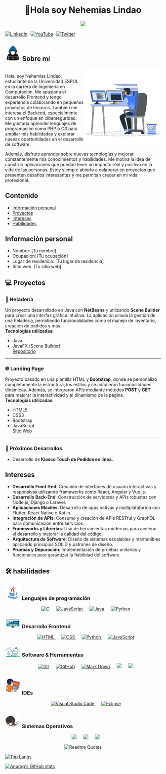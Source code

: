 <h1 align="center">🤖Hola soy Nehemias Lindao </h1>

<p align="center">
  <img src="https://readme-typing-svg.herokuapp.com?font=Time+New+Roman&color=%23C8BE25&size=25&center=true&vCenter=true&width=600&height=100&lines=Estudiante+de+Ciencias+de+la+Computación;Programador+competitivo;Siempre+aprendiendo+cosas+nuevas">
</p>

<div style="display: flex; align-items: center;">
  <a href="https://www.linkedin.com/in/nehemias-lindao-489375331/" target="_blank">
    <img src="https://upload.wikimedia.org/wikipedia/commons/e/e9/Linkedin_icon.svg" alt="LinkedIn" width="30" style="margin-right: 10px;">
  </a>

  <a href="https://www.youtube.com/@nehemiaslindao3661" target="_blank">
    <img src="https://upload.wikimedia.org/wikipedia/commons/thumb/c/c2/GitHub_Invertocat_Logo.svg/640px-GitHub_Invertocat_Logo.svg.png" alt="YouTube" width="30" style="margin-right: 10px;">
  </a>

  <a href="https://twitter.com" target="_blank">
    <img src="https://upload.wikimedia.org/wikipedia/commons/thumb/c/ce/X_logo_2023.svg/640px-X_logo_2023.svg.png" alt="Twitter" width="30" style="margin-right: 10px;">
  </a>
</div>


## <picture><img src = "https://raw.githubusercontent.com/NLindao2004/NLindao2004/refs/heads/main/sobre_mi.gif" width = 50px></picture> Sobre mí

<picture> <img align="right" src="https://raw.githubusercontent.com/NLindao2004/NLindao2004/refs/heads/main/gif.gif" width = 250px></picture>
<br>
Hola, soy Nehemías Lindao, estudiante de la Universidad ESPOL en la carrera de Ingeniería en Computación. Me apasiona el desarrollo Frontend y tengo experiencia colaborando en pequeños proyectos de terceros. También me interesa el Backend, especialmente con un enfoque en ciberseguridad. Me gustaría aprender lenguajes de programación como PHP o C# para ampliar mis habilidades y explorar nuevas oportunidades en el desarrollo de software.

Además, disfruto aprender sobre nuevas tecnologías y mejorar constantemente mis conocimientos y habilidades. Me motiva la idea de construir aplicaciones que puedan tener un impacto real y positivo en la vida de las personas. Estoy siempre abierto a colaborar en proyectos que presenten desafíos interesantes y me permitan crecer en mi vida profesional.
<br>


## Contenido
* [Información personal](#información-personal)
* [Proyectos](#proyectos)
* [Intereses](#intereses)
* [Habilidades](#habilidades)


## Información personal
* Nombre: [Tu nombre]
* Ocupación: [Tu ocupación]
* Lugar de residencia: [Tu lugar de residencia]
* Sitio web: [Tu sitio web]


## 💻 Proyectos

### 🍦 Heladería  
Un proyecto desarrollado en Java con **NetBeans** y utilizando **Scene Builder** para crear una interfaz gráfica intuitiva. La aplicación simula la gestión de una heladería, permitiendo funcionalidades como el manejo de inventario, creación de pedidos y más.  
**Tecnologías utilizadas**:  
- Java  
- JavaFX (Scene Builder)  
[Repositorio](https://github.com/NLindao2004/POO4_PROY2P_Lindao_Salinas_Zavala)
---
### 🌐 Landing Page  
Proyecto basado en una plantilla HTML y **Bootstrap**, donde se personalizó completamente la estructura, los estilos y se añadieron funcionalidades dinámicas. Además, se integraron APIs mediante métodos **POST** y **GET** para mejorar la interactividad y el dinamismo de la página.  
**Tecnologías utilizadas**:  
- HTML5  
- CSS3  
- Bootstrap  
- JavaScript  
[Sitio Web](https://nlindao2004.github.io/landing/)
---
### 🚀 Próximos Desarrollos
- Desarrollo de **Kiosco Touch de Pedidos en línea**.


## Intereses
- **Desarrollo Front-End**: Creación de interfaces de usuario interactivas y responsivas utilizando frameworks como React, Angular y Vue.js.
- **Desarrollo Back-End**: Construcción de servidores y APIs robustas con Node.js, Django o Laravel.
- **Aplicaciones Móviles**: Desarrollo de apps nativas y multiplataforma con Flutter, React Native o Kotlin.
- **Integración de APIs**: Consumo y creación de APIs RESTful y GraphQL para comunicación entre servicios.
- **Frameworks y Librerías**: Uso de herramientas modernas para acelerar el desarrollo y mejorar la calidad del código.
- **Arquitectura de Software**: Diseño de sistemas escalables y mantenibles aplicando principios SOLID y patrones de diseño.
- **Pruebas y Depuración**: Implementación de pruebas unitarias y funcionales para garantizar la fiabilidad del software.


## 🛠️ habilidades

### <picture> <img src = "https://raw.githubusercontent.com/NLindao2004/NLindao2004/refs/heads/main/programacion.gif" width = 50px>  </picture> Lenguajes de programación

<p align="center"> 
  &emsp; 
  <a href="https://www.cprogramming.com/" target="_blank"> 
    <img alt="C" src="https://img.shields.io/badge/C%20-%232370ED.svg?style=plastic&logo=c&logoColor=white">
  </a> 
  &emsp;
  <a href="https://developer.mozilla.org/en-US/docs/Web/JavaScript" target="_blank"> 
     <img alt="JavaScript" src="https://img.shields.io/badge/JavaScript%20-%23F7DF1E.svg?style=plastic&logo=javascript&logoColor=black">
   </a>
  &emsp;
  <a href="https://www.java.com" target="_blank"> 
    <img alt="Java" src="https://img.shields.io/badge/Java-%23007396.svg?style=plastic&logo=java&logoColor=white">
  </a>
  &emsp;
   <a href="https://www.python.org" target="_blank">
    <img alt="Python" src="https://img.shields.io/badge/Python%20-%2314354C.svg?style=plastic&logo=python&logoColor=white">
  </a>
</p>

### <picture> <img src = "https://raw.githubusercontent.com/NLindao2004/NLindao2004/refs/heads/main/FrondEnd.gif" width = 50px>  </picture> Desarrollo Frontend
<p align="center"> 
  &emsp; 
  <a href="https://www.w3.org/html/" target="_blank"> 
   <img alt="HTML" src="https://img.shields.io/badge/HTML5%20-%23E34F26.svg?style=plastic&logo=html5&logoColor=white">
  </a>   
  &emsp;
  <a href="https://www.w3schools.com/css/" target="_blank">
    <img alt="CSS" src="https://img.shields.io/badge/CSS%20-%231572B6.svg?style=plastic&logo=css3&logoColor=white">
  </a> 
  &emsp;
  <a href="https://www.python.org" target="_blank">
    <img alt="Python" src="https://img.shields.io/badge/react-%2361DAFB.svg?style=plastic&logo=React&logoColor=black">
  </a>
  &emsp;
  <a href="https://developer.mozilla.org/en-US/docs/Web/JavaScript" target="_blank"> 
     <img alt="JavaScript" src="https://img.shields.io/badge/JavaScript%20-%23F7DF1E.svg?style=plastic&logo=javascript&logoColor=black">
   </a>
</p>

### <picture> <img src = "https://github.com/NLindao2004/NLindao2004/blob/main/herramientas.gif?raw=true" width = 50px>  </picture> Software & Herramientas
 
<p align="center">
  &emsp;
    <a href="#"><img alt="Git" src="https://img.shields.io/badge/Git%20-%23F05033.svg?style=plastic&logo=git&logoColor=white"></a>
  &emsp;
    <a href="#"><img alt="GitHub" src="https://img.shields.io/badge/github-%23181717.svg?style=plastic&logo=github&logoColor=white"></a>
  &emsp;
    <a href="#"><img alt="Mark Down" src="https://img.shields.io/badge/Markdown-000000?style=plastic&logo=markdown&logoColor=white"></a>
  &emsp;
    <a href="#"><img src="https://img.shields.io/badge/latex-%23008080.svg?&style=plastic&logo=latex&logoColor=white" /></a>
  &emsp;
    <a href="#"><img src="https://img.shields.io/badge/mysql-%234479A1.svg?&style=plastic&logo=mysql&logoColor=white"/></a>
</p>

### <picture> <img src = "https://raw.githubusercontent.com/NLindao2004/NLindao2004/refs/heads/main/IDES.gif" width = 50px>  </picture> IDEs
 
<p align="center">
  &emsp;
    <a href="#"><img alt="Visual Studio Code" src="https://img.shields.io/badge/Visual%20Studio%20Code-0078d7.svg?style=plastic&logo=visual-studio-code&logoColor=white"></a>
  &emsp;
    <a href="#"><img alt="Eclipse" src="https://img.shields.io/badge/eclipse%20ide-%232C2255.svg?&style=plastic&logo=eclipse%20ide&logoColor=white" /></a>
</p>


### <picture> <img src = "https://raw.githubusercontent.com/NLindao2004/NLindao2004/refs/heads/main/YCZM.gif" width = 50px>  </picture> Sistemas Operativos
 
<p align="center">
  &emsp;
    <a href="#"><img src="https://img.shields.io/badge/Linux-FCC624?style=plastic&logo=linux&logoColor=black"></a>
  &emsp;
    <a href="#"><img src="https://img.shields.io/badge/Ubuntu-E95420?style=plastic&logo=ubuntu&logoColor=white"></a>
  &emsp;
    <a href="#"><img src="https://img.shields.io/badge/Windows-0078D6?style=plastic&logo=windows&logoColor=white"></a>
</p>
<div align="center">
  <img src="https://quotes-github-readme.vercel.app/api?type=horizontal&theme=monokai&quote=The%20only%20way%20to%20do%20great%20work%20is%20to%20love%20what%20you%20do.&author=Steve%20Jobs" alt="Readme Quotes">
</div>

[![Top Langs](https://github-readme-stats.vercel.app/api/top-langs/?username=NLindao2004&layout=compact)](https://github.com/anuraghazra/github-readme-stats)

[![Anurag's GitHub stats](https://github-readme-stats.vercel.app/api?username=NLindao2004)](https://github.com/anuraghazra/github-readme-stats)
